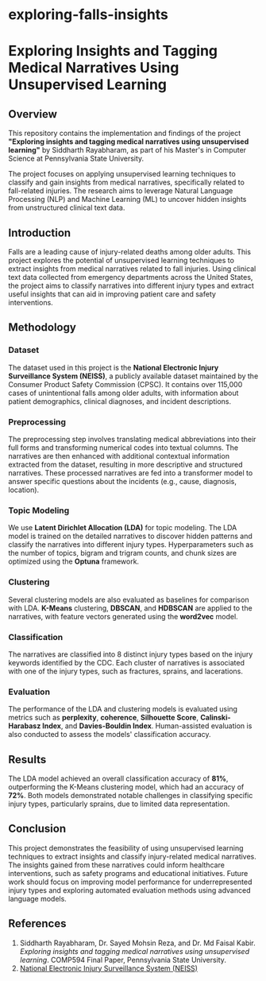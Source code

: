 # exploring-falls-insights

# Exploring Insights and Tagging Medical Narratives Using Unsupervised Learning

## Overview

This repository contains the implementation and findings of the project **"Exploring insights and tagging medical narratives using unsupervised learning"** by Siddharth Rayabharam, as part of his Master's in Computer Science at Pennsylvania State University.

The project focuses on applying unsupervised learning techniques to classify and gain insights from medical narratives, specifically related to fall-related injuries. The research aims to leverage Natural Language Processing (NLP) and Machine Learning (ML) to uncover hidden insights from unstructured clinical text data.

## Introduction

Falls are a leading cause of injury-related deaths among older adults. This project explores the potential of unsupervised learning techniques to extract insights from medical narratives related to fall injuries. Using clinical text data collected from emergency departments across the United States, the project aims to classify narratives into different injury types and extract useful insights that can aid in improving patient care and safety interventions.

## Methodology

### Dataset

The dataset used in this project is the **National Electronic Injury Surveillance System (NEISS)**, a publicly available dataset maintained by the Consumer Product Safety Commission (CPSC). It contains over 115,000 cases of unintentional falls among older adults, with information about patient demographics, clinical diagnoses, and incident descriptions.

### Preprocessing

The preprocessing step involves translating medical abbreviations into their full forms and transforming numerical codes into textual columns. The narratives are then enhanced with additional contextual information extracted from the dataset, resulting in more descriptive and structured narratives. These processed narratives are fed into a transformer model to answer specific questions about the incidents (e.g., cause, diagnosis, location).

### Topic Modeling

We use **Latent Dirichlet Allocation (LDA)** for topic modeling. The LDA model is trained on the detailed narratives to discover hidden patterns and classify the narratives into different injury types. Hyperparameters such as the number of topics, bigram and trigram counts, and chunk sizes are optimized using the **Optuna** framework.

### Clustering

Several clustering models are also evaluated as baselines for comparison with LDA. **K-Means** clustering, **DBSCAN**, and **HDBSCAN** are applied to the narratives, with feature vectors generated using the **word2vec** model.

### Classification

The narratives are classified into 8 distinct injury types based on the injury keywords identified by the CDC. Each cluster of narratives is associated with one of the injury types, such as fractures, sprains, and lacerations.

### Evaluation

The performance of the LDA and clustering models is evaluated using metrics such as **perplexity**, **coherence**, **Silhouette Score**, **Calinski-Harabasz Index**, and **Davies-Bouldin Index**. Human-assisted evaluation is also conducted to assess the models' classification accuracy.

## Results

The LDA model achieved an overall classification accuracy of **81%**, outperforming the K-Means clustering model, which had an accuracy of **72%**. Both models demonstrated notable challenges in classifying specific injury types, particularly sprains, due to limited data representation.

## Conclusion

This project demonstrates the feasibility of using unsupervised learning techniques to extract insights and classify injury-related medical narratives. The insights gained from these narratives could inform healthcare interventions, such as safety programs and educational initiatives. Future work should focus on improving model performance for underrepresented injury types and exploring automated evaluation methods using advanced language models.

## References

1. Siddharth Rayabharam, Dr. Sayed Mohsin Reza, and Dr. Md Faisal Kabir. *Exploring insights and tagging medical narratives using unsupervised learning*. COMP594 Final Paper, Pennsylvania State University.
2. [National Electronic Injury Surveillance System (NEISS)](https://health.gov/healthypeople/objectives-and-data/data-sources-and-methods/data-sources/national-electronic-injury-surveillance-system-all-injury-program-neiss-aip)
